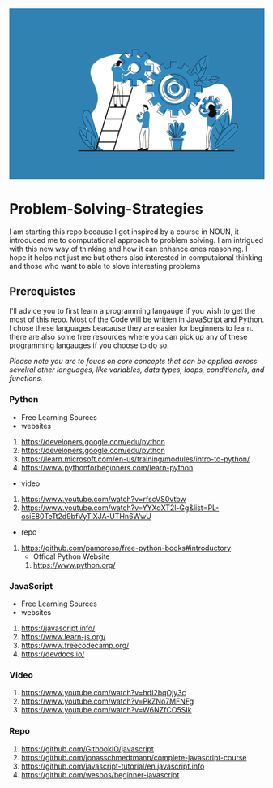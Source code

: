 <img src="Problem solving.png">

# Problem-Solving-Strategies


   I am starting this repo because I got inspired by a course in NOUN, it introduced me to computational approach to problem solving. I am intrigued with this new way of thinking and how it can enhance ones reasoning.
   I hope it helps not just me but others also interested in computaional thinking and those who want to able to slove 
   interesting problems
 

## Prerequistes
I'll advice you to first learn a programming langauge if you wish to get the most of this repo. Most of the Code will be written in JavaScript and Python. I chose these languages beacause they are easier for beginners to learn. there are also some free resources where you can pick up any of these programming langauges if you choose to do so. 

*Please note you are to foucs on core concepts that can be applied across sevelral other languages, like variables, data types, loops, conditionals, and functions.*

### Python
- Free Learning Sources
 - websites
1. https://developers.google.com/edu/python
2. https://developers.google.com/edu/python
3. https://learn.microsoft.com/en-us/training/modules/intro-to-python/
4. https://www.pythonforbeginners.com/learn-python
  - video
1. https://www.youtube.com/watch?v=rfscVS0vtbw 
2. https://www.youtube.com/watch?v=YYXdXT2l-Gg&list=PL-osiE80TeTt2d9bfVyTiXJA-UTHn6WwU

  - repo
1. https://github.com/pamoroso/free-python-books#introductory
   - Offical Python Website
    1. https://www.python.org/
### JavaScript
- Free Learning Sources
 - websites
1. https://javascript.info/
2. https://www.learn-js.org/
3. https://www.freecodecamp.org/
4. https://devdocs.io/

### Video
1. https://www.youtube.com/watch?v=hdI2bqOjy3c
2. https://www.youtube.com/watch?v=PkZNo7MFNFg
3. https://www.youtube.com/watch?v=W6NZfCO5SIk

### Repo
1. https://github.com/GitbookIO/javascript
2. https://github.com/jonasschmedtmann/complete-javascript-course
3. https://github.com/javascript-tutorial/en.javascript.info
4. https://github.com/wesbos/beginner-javascript
